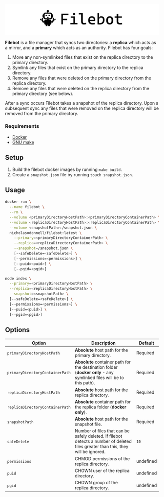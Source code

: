 <img src="logo/banner.png" />

**Filebot** is a file manager that syncs two directories: a **replica** which acts as a mirror, and a **primary** which acts as an authority. Filebot has four goals:
1. Move any non-symlinked files that exist on the replica directory to the primary directory.
2. Symlink any files that exist on the primary directory to the replica directory.
3. Remove any files that were deleted on the primary directory from the replica directory.
4. Remove any files that were deleted on the replica directory from the primary directory (see below).

After a sync occurs Filebot takes a snapshot of the replica directory. Upon a subsequent sync any files that were removed on the replica directory will be removed from the primary directory.

### Requirements

- [Docker](https://www.docker.com/get-started)
- [GNU make](https://www.gnu.org/software/make/)

## Setup

1. Build the filebot docker images by running `make build`.
2. Create a `snapshot.json` file by running `touch snapshot.json`.

## Usage

```bash
docker run \
  --name filebot \
  --rm \
  --volume <primaryDirectoryHostPath>:<primaryDirectoryContainerPath> \
  --volume <replicaDirectoryHostPath>:<replicaDirectoryContainerPath> \
  --volume <snapshotPath>:/snapshot.json \
  nicholasodonnell/filebot:latest \
    --primary=<primaryDirectoryContainerPath> \
    --replica=<replicaDirectoryContainerPath> \
    --snapshot=/snapshot.json \
    [--safeDelete=<safeDelete>] \
    [--permissions=<permissions>] \
    [--puid=<puid>] \
    [--pgid=<pgid>]
```

```bash
node index \
  --primary=<primaryDirectoryHostPath> \
  --replica=<replicaDirectoryHostPath> \
  --snapshot=<snapshotPath> \
  [--safeDelete=<safeDelete>] \
  [--permissions=<permissions>] \
  [--puid=<puid>] \
  [--pgid=<pgid>]
```

## Options

| Option                          | Description                                                                                                                       | Default   |
| ------------------------------- | --------------------------------------------------------------------------------------------------------------------------------- | --------- |
| `primaryDirectoryHostPath`      | **Absolute** host path for the primary directory.                                                                                 | Required  |
| `primaryDirectoryContainerPath` | **Absolute** container path for the destination folder (**docker only** - any symlinked files will be to this path).              | Required  |
| `replicaDirectoryHostPath`      | **Absolute** host path for the replica directory.                                                                                 | Required  |
| `replicaDirectoryContainerPath` | **Absolute** container path for the replica folder (**docker only**).                                                             | Required  |
| `snapshotPath`                  | **Absolute** host path for the snapshot file.                                                                                     | Required  |
| `safeDelete`                    | Number of files that can be safely deleted. If filebot detects a number of deleted files greater than this, they will be ignored. | `10`      |
| `permissions`                   | CHMOD permissions of the replica directory.                                                                                       | undefined |
| `puid`                          | CHOWN user of the replica directory.                                                                                              | undefined |
| `pgid`                          | CHOWN group of the replica directory.                                                                                             | undefined |

